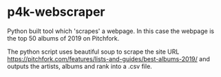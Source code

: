 # p4k-webscraper
Python built tool which 'scrapes' a webpage. In this case the webpage is the top 50 albums of 2019 on Pitchfork.

The python script uses beautiful soup to scrape the site URL https://pitchfork.com/features/lists-and-guides/best-albums-2019/ and outputs the artists, albums and rank into a .csv file.
